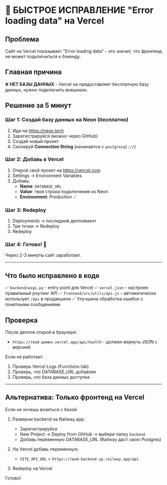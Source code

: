 # 🚨 БЫСТРОЕ ИСПРАВЛЕНИЕ "Error loading data" на Vercel

## Проблема
Сайт на Vercel показывает "Error loading data" - это значит, что фронтенд не может подключиться к бэкенду.

## Главная причина
❌ **НЕТ БАЗЫ ДАННЫХ** - Vercel не предоставляет бесплатную базу данных, нужно подключить внешнюю.

## Решение за 5 минут

### Шаг 1: Создай базу данных на Neon (бесплатно)
1. Иди на https://neon.tech
2. Зарегистрируйся (можно через GitHub)
3. Создай новый проект
4. Скопируй **Connection String** (начинается с `postgresql://`)

### Шаг 2: Добавь в Vercel
1. Открой свой проект на https://vercel.com
2. Settings → Environment Variables
3. Добавь:
   - **Name**: `DATABASE_URL`
   - **Value**: твоя строка подключения из Neon
   - **Environment**: Production ✅

### Шаг 3: Redeploy
1. Deployments → последний деплоймент
2. Три точки → Redeploy
3. Redeploy

### Шаг 4: Готово! 🎉
Через 2-3 минуты сайт заработает.

---

## Что было исправлено в коде

✅ `backend/wsgi.py` - entry point для Vercel
✅ `vercel.json` - настроен правильный роутинг API
✅ `frontend/src/utils/api.js` - автоматически использует `/api` в продакшене
✅ Улучшена обработка ошибок с понятными сообщениями

## Проверка

После деплоя открой в браузере:
- `https://твой-домен.vercel.app/api/health` - должен вернуть JSON с версией

Если не работает:
1. Проверь Vercel Logs (Functions tab)
2. Проверь, что DATABASE_URL добавлен
3. Проверь, что база данных доступна

---

## Альтернатива: Только фронтенд на Vercel

Если не хочешь возиться с базой:

1. Разверни backend на Railway.app:
   - Зарегистрируйся
   - New Project → Deploy from GitHub → выбери папку `backend`
   - Добавь переменную DATABASE_URL (Railway даст свою Postgres)

2. На Vercel добавь переменную:
   - `VITE_API_URL` = `https://твой-backend.up.railway.app/api`

3. Redeploy на Vercel

Готово!

